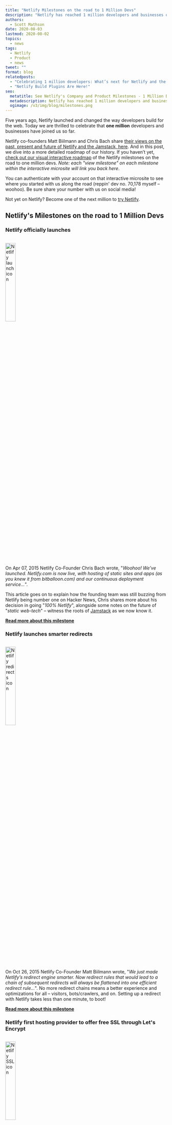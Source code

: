 ```yaml
---
title: "Netlify Milestones on the road to 1 Million Devs"
description: "Netlify has reached 1 million developers and businesses on our platform. To celebrate, we've created an interactive timeline and this article that details some company and product milestones on the road to 1 million devs."
authors:
  - Scott Mathson
date: 2020-08-03
lastmod: 2020-08-02
topics:
  - news
tags:
  - Netlify
  - Product
  - news
tweet: ""
format: blog
relatedposts:
  - "Celebrating 1 million developers: What’s next for Netlify and the Jamstack"
  - "Netlify Build Plugins Are Here!"
seo:
  metatitle: See Netlify's Company and Product Milestones - 1 Million Devs
  metadescription: Netlify has reached 1 million developers and businesses on our platform. To celebrate, we've created an interactive timeline and this article that details some company and product milestones on the road to 1 million devs.
  ogimage: /v3/img/blog/milestones.png
---
```

<style>
  @media screen and (min-width: 32em) {
    .inline-icon {
      width: 50%;
    }
  }
  @media screen and (min-width: 60em) {
    .inline-icon {
      width: 25%;
    }
  }
  .inline-icon {
   width: 25%;
   margin: 1em 0 1em 0;
  }
</style>

Five years ago, Netlify launched and changed the way developers build for the web. Today we are thrilled to celebrate that **one million** developers and businesses have joined us so far. 

Netlify co-founders Matt Biilmann and Chris Bach share [their views on the past, present and future of Netlify and the Jamstack, here](https://www.netlify.com/blog/2020/08/03/celebrating-1-million-developers-whats-next-for-netlify-and-the-jamstack/). And in this post, we dive into a more detailed roadmap of our history. If you haven’t yet, [check out our visual interactive roadmap](https://million-devs.netlify.com/) of the Netlify milestones on the road to one million devs. _Note: each "view milestone" on each milestone within the interactive microsite will link you back here_.

You can authenticate with your account on that interactive microsite to see where you started with us along the road (reppin' dev no. 70,178 myself – woohoo). Be sure share your number with us on social media!

Not yet on Netlify? Become one of the next million to [try Netlify](https://www.netlify.com/pricing/).

## Netlify's Milestones on the road to 1 Million Devs

### Netlify officially launches

<img src="/v3/img/blog/1m-devs-2015_04_NetlifyLaunch2x.png" alt="Netlify launch icon" class="inline-icon" />

On Apr 07, 2015 Netlify Co-Founder Chris Bach wrote, "_Woohoo! We’ve launched. Netlify.com is now live, with hosting of static sites and apps (as you knew it from bitballoon.com) and our continuous deployment service..._".

This article goes on to explain how the founding team was still buzzing from Netlify being number one on Hacker News, Chris shares more about his decision in going "_100% Netlify_", alongside some notes on the future of "_static web-tech_" – witness the roots of [Jamstack](https://www.netlify.com/jamstack/) as we now know it.

**[Read more about this milestone](https://www.netlify.com/blog/2015/04/07/netlify-news-no.-2/)**

### Netlify launches smarter redirects

<img src="/v3/img/blog/1m-devs-2015_10_Redirects2x.png" alt="Netlify redirects icon" class="inline-icon" />

On Oct 26, 2015 Netlify Co-Founder Matt Biilmann wrote, "_We just made Netlify’s redirect engine smarter. Now redirect rules that would lead to a chain of subsequent redirects will always be flattened into one efficient redirect rule..._". No more redirect chains means a better experience and optimizations for all – visitors, bots/crawlers, and on. Setting up a redirect with Netlify takes less than one minute, to boot!

**[Read more about this milestone](https://www.netlify.com/blog/2015/10/26/introducing-smarter-redirects/)**

### Netlify first hosting provider to offer free SSL through Let's Encrypt

<img src="/v3/img/blog/1m-devs-2016_01_LetsEncrypt2x.png" alt="Netlify SSL icon" class="inline-icon" />

On Jan 01, 2016 Netlify Co-Founder Matt Biilmann wrote, "_Starting today, we’re offering Free SSL to all our users. As the first hosting service in the world, Netlify offers full integration with Let’s Encrypt..._".

The timing of this could not have been any better, as browsers were starting to display security-related messages to end-users when a web property was not served on `https://` with an SSL. The one-click setup within the app makes things seamless to get an SSL and Netlify automatically handles renewals.

**[Read more about this milestone](https://www.netlify.com/blog/2016/01/15/free-ssl-on-custom-domains/)**

### Added GitLab integration (in addition to GitHub and Bitbucket)

<img src="/v3/img/blog/1m-devs-2016_07_GitlabIntegration2x.png" alt="Netlify git integration icon" class="inline-icon" />

On Jul 13, 2016 Netlify CTO David Calavera wrote, "_We are very excited to announce that you can use GitLab [in addition to GitHub and Bitbucket] to authenticate and deploy repositories in Netlify..._". Adding the GitLab OAuth connection makes Netlify an obvious mainstay in any developer's CI/CD pipeline.

**[Read more about this milestone](https://www.netlify.com/blog/2016/07/13/gitlab-integration-for-netlify/)**

### Raised seed funding and joined Heavybit accelerator program

<img src="/v3/img/blog/1m-devs-2016_06_SeedFunding2x.png" alt="Netlify seed funding icon" class="inline-icon" />

On Aug 16, 2016 Netlify Co-Founders Matt Biilmann and Chris Bach wrote, "_We almost can’t believe the fortune we’ve had in bringing together some of the greatest people in the space, who have now joined us for the next chapter of this adventure..._".

The "_**greatest people in the space**_" is completely accurate and included folks like Adam Wiggins (founder of Heroku) Tom Preston-Werner, (founder of GitHub), Todd Morey (founder of Rackspace Cloud) and several other prominent founders. Netlify gets rocket fuel to continue reaching new heights!

**[Read more about this milestone](https://www.netlify.com/blog/2016/08/16/netlify-raises-2.1m-from-the-founders-of-github-heroku-and-rackspace-cloud/)**

### Introduced deploy previews

<img src="/v3/img/blog/1m-devs-2016_08_DeployContext2x.png" alt="Netlify deploy preview icon" class="inline-icon" />

On Aug 30, 2016 Netlify CTO David Calavera wrote, "_Today, we’re very excited to introduce our solution to these problems [manual CI and CD limitations], Deploy Previews. This will allow you and your team to see what changes will look like in production, without having to deploy them in your existing site..._". Truly a groundbreaking feature, the launch of this made Netlify a clear pioneer in developer workflow and efficiency.

As Phil Hawksworth, Principal Developer Experience Engineer, [more recently wrote](https://www.netlify.com/blog/2020/05/19/environment-variables-and-preview-deploys-get-a-boost/): "_Making Deploy Previews and their corresponding build logs visible has proven to be popular and empowering._".

**[Read more about this milestone](https://www.netlify.com/blog/2016/07/20/introducing-deploy-previews-in-netlify/)**

### Introduced Deploy to Netlify button

<img src="/v3/img/blog/1m-devs-2016_11_DeployButton2x.png" alt="Netlify deploy button icon" class="inline-icon" />

On Nov 29, 2016, just on the heels of Deploy Previews, Netlify CTO David Calavera wrote, "_If you thought deploying new projects to Netlify could not be more simple, you might have been right, but we always like to surprise you. The new “Deploy to Netlify” button helps you launch a new site from a template right away, just one single click required..._".

Since then, we've logged millions of interactions and projects being shipped via the "Deploy to Netlify" button. Netlify's Cassidy Williams, Principal Developer Experience Engineer, [more recently wrote](https://www.netlify.com/blog/2020/05/12/see-13-netlify-features-for-the-best-control-of-development-workflow/): "_...just click the handy “Deploy to Netlify” button, and it will clone the project for you and you can customize and tweak it to your heart’s content..._". It truly removes any barriers to entry!

**[Read more about this milestone](https://www.netlify.com/blog/2016/11/29/introducing-the-deploy-to-netlify-button/)**

### Introduced a new design system for the app

<img src="/v3/img/blog/1m-devs-2017_03_DesignSystemApp2x.png" alt="Netlify app design system icon" class="inline-icon" />

On Mar 14, 2017 Netlify Senior Staff Product Designer Rafael Conde wrote, "_As our user base and team grows, it’s natural our product would as well. Today we are rolling out the first of many iterations to our app‘s user interface..._". Zeroing-in on introducing more flexibility into how Netlify App's UI can grow, going forward, Netlify's Design team went into a deep-dive on optimizing its organizational structure, hierarchy, and much more. What came is the App's fluid and consistent design system.

**[Read more about this milestone](https://www.netlify.com/blog/2017/03/14/introducing-a-new-design-system/)**

### Introduced split-branch testing

<img src="/v3/img/blog/1m-devs-2017_06_SplitTesting2x.png" alt="Netlify split testing icon" class="inline-icon" />

On Jun 28, 2017 lots of new features, plans for teams, and more were introduced. Netlify Co-Founders Matt Biilmann and Chris Bach wrote, "_When Netlify integrates with your Git repository, we don’t just build and deploy a single branch, we integrate far deeper into your existing Git-centric workflow. Our new Branch-Based Split Testing allows you to divide traffic for your main domain between two or more branch deploys. Since this logic takes place on the CDN, as opposed to your server or client-side, you experience zero performance loss..._".

As teams work on sites together, optimizing webpages around certain KPIs and/or running tests to prove your hypothesis right or wrong through A/B tests is fun and good for business, to boot. The fact that this was introduced as a free feature within Netlify is a game-changer. Be sure to spin-up some tests if you haven't yet!

**[Read more about this milestone](https://www.netlify.com/blog/2017/06/28/introducing-teams-new-features-and-an-update-to-our-plans/)**

### Launched audit logs for teams

<img src="/v3/img/blog/1m-devs-2017_07_Audit Logs2x.png" alt="Netlify audit logs icon" class="inline-icon" />

On July 27, 2017 more features for Teams (now [Business](https://www.netlify.com/pricing/)) were released. Netlify's Bret Comnes wrote, "_Today we are introducing a new feature within Teams: Audit Log. Audit Log provides transparency into the different actions taken by team members on various team and site settings..._". Keeping your finger on the pulse of Team setting changes, site property setting changes, and more was another critical add for leaders running a team on the Netlify platform.

**[Read more about this milestone](https://www.netlify.com/blog/2017/07/27/introducing-audit-log/)**

### Smashing Magazine migrates from WordPress to Jamstack & Netlify

<img src="/v3/img/blog/1m-devs-2017_11_SmashingMagazine2x.png" alt="Netlify smashing mag icon" class="inline-icon" />

On No 21, 2017 Netlify Co-Founder Matt Biilmann wrote, "_Smashing Magazine, the largest online publication for web developers and designers, is now live on Netlify. Now, Smashingmagazine.com is the most advanced JAMstack site we’ve ever seen..._".

Smashing, isn't it!? Truly though, Smashing Magazine's migration off of WordPress and onto the Jamstack architecture proved to be one of the most monumental moves of its time. Their team of developers and ours really expanded the limits of what's possible with their advanced use-case.

**[Read more about this milestone](https://www.netlify.com/blog/2017/11/21/smashing-magazine-is-now-live-on-netlify/)**

### Netlify CMS is released

<img src="/v3/img/blog/1m-devs-2017_12_NetlifyCMS2x.png" alt="Netlify CMS release icon" class="inline-icon" />

On Dec 07, 2017 Netlify Engineering Manager Shawn Erquhart wrote, "_Today we shipped Netlify CMS 1.0, the production-ready update to our open source project that allows developers to implement Git-based content management for static sites and single page apps..._". Another core piece of Netlihistory (Netlify history) in-the-making here, Shawn and the team's hard work and launch of Netlify CMS has positively impacted so many developers! The CMS has been an [open source project](https://github.com/netlify/netlify-cms) from day one.

**[Read more about this milestone](https://www.netlify.com/blog/2017/12/07/open-source-netlify-cms-hits-1.0-bringing-git-based-content-management-to-static-sites-everywhere/)**

### Launched Netlify Functions

<img src="/v3/img/blog/1m-devs-2018_03_Functions2x.png" alt="Netlify Functions icon" class="inline-icon" />

On Mar 20, 2018 Netlify Co-Founders Matt Biilmann and Chris Bach wrote, "_Today we’re officially releasing Functions, which make deploying serverless AWS Lambda functions on Netlify as simple as adding a file to your Git repository..._".

If you're reading through things chronologically here, you're likely beginning to see the pattern of how every new feature, each new improvement to Netlify, is shaping the entire Jamstack ecosystem and architecture along the way. Netlify Functions have proven to be massively useful for countless use-cases and we're proud of our early adoption and support of serverless functions.

**[Read more about this milestone](https://www.netlify.com/blog/2018/03/20/netlifys-aws-lambda-functions-bring-the-backend-to-your-frontend-workflow/)**

### Launched [Netlify Drop](https://app.netlify.com/drop) a simple drag-n-drop way to launch sites

<img src="/v3/img/blog/1m-devs-2018_03_DragNDrop.png2x.png" alt="Netlify Drop icon" class="inline-icon" />

On Aug 14, 2018 Netlify Principal Developer Experience Engineer Phil Hawksworth wrote, "_Today we are delighted to announce the launch of Netlify Drop — the simplest way to get started hosting a site on the web. Netlify Drop is the natural evolution of BitBalloon, which has been providing simple drag-and-drop website deployments for years..._". 

Netlify Drop is another feature "drop" that takes away any barriers to entry for getting a static site live. Drop any folder at [netlify.com/drop](https://netlify.com/drop) with your site’s codebase (HTML, CSS, and JS files) and Netlify publishes them live and gives you a link to share it. _If you're unsure what BitBalloon is and are curious about Netlify's history, [read through the article to gain more information on its history](https://www.netlify.com/blog/2018/08/14/announcing-netlify-drop-the-simplicity-of-bitballoon-with-the-added-power-of-netlify/)_.

**[Read more about this milestone](https://www.netlify.com/blog/2018/08/14/announcing-netlify-drop-the-simplicity-of-bitballoon-with-the-added-power-of-netlify/)**

### World's First Jamstack Conf

<img src="/v3/img/blog/1m-devs-2018_12_Jamstack2x.png" alt="Netlify Jamstack Conf icon" class="inline-icon" />

On Oct 10, 2018 Netlify Co-Founders Matt Biilmann and Chris Bach wrote, "_With this next round of funding, we’ve never been in a better position to bring more features and capabilities to the development community. You can also join us this month at JAMstack Conf in San Francisco. And if you are really committed to the cause, we’re hiring and we’d love you to apply to join our team..._". Netlify gets more rocket fuel to continue reaching new heights and announces the first [JAMstack Conf](https://jamstackconf.com/)!

**[Read more about this milestone](https://www.netlify.com/blog/2018/10/09/funding-update-our-next-steps-for-a-better-web/)**

### Netlify Large Media is born

<img src="/v3/img/blog/1m-devs-2019_02_LargeMedia2x.png" alt="Netlify Large Media icon" class="inline-icon" />

On Feb 26, 2019 Netlify Principal Developer Experience Engineer Phil Hawksworth wrote, "_Today we are happy to announce Netlify Large Media — a service built on top of Git LFS to allow you to remove heavy binary assets from your repositories and let Netlify take care of their versioning, storage, and resolution..._". This feature announcement introduced a seamless way to add larger assets like media and other files into static sites built on the Jamstack. All of these large media assets are backed by [Netlify's Edge](https://www.netlify.com/products/edge/) – our robust and redundant cloud storage.

**[Read more about this milestone](https://www.netlify.com/blog/2019/02/26/manage-your-code-and-assets-together-with-netlify-large-media/)**

### Netlify Dev public beta at Jamstack Conf NYC

<img src="/v3/img/blog/1m-devs-2019_08_JamstackNY2x.png" alt="Netlify Dev at Jamstack Conf icon" class="inline-icon" />

On Apr 09, 2019 Netlify Principal Developer Experience Engineer Phil Hawksworth wrote, "_At Netlify, we have embraced the challenge of providing tools for developers to simplify the work of building, deploying, and serving sites on the web. [Netlify Dev](https://www.netlify.com/products/dev/) is our next step on the road to making the experience of developing for the web as productive, simple, and predictable as possible..._".

Writing, testing, and viewing code locally prior to shipping to production, is key. Netlify's developer experience advanced even more when we announced (_live from Jamstack Conf NYC_) our extension of our command line interface (CLI) with `netlify dev` – a development environment that respects all redirects, has live rebuilding and reloading, shareable public URLs, and provides a safe zone for QA'ing and testing your code before going live.

**[Read more about this milestone](https://www.netlify.com/blog/2019/04/09/netlify-dev-our-entire-platform-right-on-your-laptop/)**

### First O'Reilly Jamstack Book

<img src="/v3/img/blog/1m-devs-2019_07_Oreilley2x.png" alt="Netlify O'Reilly Jamstack Book icon" class="inline-icon" />

On Jul 31, 2019 Netlify's Co-Founder Matt Biilmann and Principal Developer Experience Engineer Phil Hawksworth co-authored and published an incredible resource with O'Reilly. "_Written by Matt Biilmann and Phil Hawksworth with considerable help from the Netlify team, in particular Todd Morey and Chris Bach, this O’Reilly report covers many aspects of the Jamstack architectural approach..._".

What is a Jamstack site? What are the benefits of the Jamstack? What are common tools and services in the Jamstack ecosystem? This book addresses these points and many more – [get your _free_ copy here](https://www.netlify.com/oreilly-jamstack).

**[Read more about this milestone](https://www.netlify.com/blog/2019/07/31/oreilly-publishes-modern-web-development-on-the-jamstack/)**

### Launched Netlify Analytics from Jamstack Conf London

<img src="/v3/img/blog/1m-devs-2019_07_Analytics2x.png" alt="Netlify Analytics from Jamstack Conf London icon" class="inline-icon" />

On Jul 10, 2019 Netlify Principal Developer Experience Engineer Phil Hawksworth wrote, "_Today, we are delighted to introduce Netlify Analytics, which brings you insights gathered directly from our servers, with no configuration or additional code required. Since Netlify Analytics is driven directly from the genuine source of truth — the HTTP requests to our Application Delivery Network (ADN) which serves your site traffic — it does not require any client-side JavaScript or need to allow third party access to your data..._".

Server logs as a service! Following the live, on-stage introduction of [Netlify Dev](https://www.netlify.com/products/dev/) at Jamstack Conf NYC, the team followed suit with another on-stage launch and announcement at Jamstack Conf London, this time introducing [Netlify Analytics](https://www.netlify.com/products/analytics/). Data without the downsides – Netlify Analytics offers filterable views for monitoring pageviews, visitors, incoming traffic sources/referrals, and much more.

**[Read more about this milestone](https://www.netlify.com/blog/2019/07/10/netlify-analytics-accurate-insights-without-performance-impacts/)**

### Jamstack SF, Jamstack at Scale Nike, Popeyes, Longos speaking

<img src="/v3/img/blog/1m-devs-2019_10_JamstackSF2x.png" alt="Netlify Jamstack Conf SF icon" class="inline-icon" />

On Oct 15, 2019 Netlify hosted [Jamstack Conf SF](https://www.netlify.com/blog/2019/09/26/jamstack-conference-san-francisco-2019-the-jamstack-at-scale/). Afterwards, Netlify Principal Developer Experience Engineer Phil Hawksworth wrote wrote, "_We all left the event feeling confident that the word was getting out about this approach to modern web development. And that more clients, agencies, developers, and vendors than ever before are discovering the huge potential in this stack and applying it with impressive results..._".

Each Jamstack Conf event keeps on getting bigger and better, as does the adoption of the Jamstack. This event in particular held some amazing presentations and many industry experts shared their insights with attendees, all [recapped for future viewing on video here](https://www.youtube.com/playlist?list=PL58Wk5g77lF_gCGGqbVZMBun9x70yC4o-).

**[Read more about this milestone](https://www.netlify.com/blog/2019/11/07/news-from-the-largest-jamstack-conference-yet/)**

### New and Improved Docs Site

<img src="/v3/img/blog/1m-devs-2019_10_DocsSite2x.png" alt="Netlify new Docs site icon" class="inline-icon" />

On Oct 16, 2019 Netlify Documentation Engineer Jessica Parsons wrote, "_We’re pleased to announce the release of our new and improved Netlify docs! This represents a huge team effort that took place over the course of a year, moving all of our docs content from a subdirectory in our main site at www.netlify.com to a brand new, separate site at [docs.netlify.com](https://docs.netlify.com/)..._". A product is only as good as its design, functionality, _and documentation_. Docs are a such key resource for SaaS users and Netlify's improved Docs Site launch was nothing short of monumental. Read more about the technical details of this initiative, outlined by Jessica, below.

**[Read more about this milestone](https://www.netlify.com/blog/2019/10/15/new-and-improved-netlify-docs/)**

### Jamstack Conf Virtual

<img src="/v3/img/blog/1m-devs-201m-devs-20_05_JamstackVirtual2x.png" alt="Netlify Jamstack Conf Virtual icon" class="inline-icon" />

On May 27, 2020 Netlify VP of Marketing Lauren Sell wrote, "_Jamstack Conf Virtual is the place for frontend and full stack developers to learn all things Jamstack, the modern web architecture. This special edition of Jamstack Conf will explore the current pandemic and the role of the web, in addition to case studies, demos, lightning launches and hands-on workshops..._".

As much as we looked forward to continuing to see everyone in-person for Jamstack Conf 2020, this year has had a different (_and quite surreal_) plan for us all. Our first foray into virtual events came together via amazing support and collaboration from our team, sponsors, speakers, and attendees. [Jamstack Conf 2020 video recaps are available for viewing here](https://www.youtube.com/watch?v=w9yrrQBBKos&list=PL58Wk5g77lF8jzqp_1cViDf-WilJsAvqT).

**[Read more about this milestone](https://www.netlify.com/blog/2020/05/12/keynotes-agenda-workshops-for-jamstack-conf-virtual/)**

### Launched Build Plugins

<img src="/v3/img/blog/1m-devs-201m-devs-20_05_PluginsBuild2x.png" alt="Netlify Build Plugins icon" class="inline-icon" />

On May 27, 2020 Netlify Senior Developer Experience Engineer Tara Z. Manicsic wrote, "_We are excited to announce the release of Netlify Build Plugins today! Build Plugins allow you to automate build tasks, customize your build process, and make your development process even easier..._". Publicly announcing the general availability of Build Plugins at Jamstack Conf was exciting, to say the least! And you, the community, have been rallying behind this launch ever since. The use-cases and possibilities that Build Plugins add to web properties are truly amazing – [check out the documentation](https://docs.netlify.com/configure-builds/build-plugins/) and [repository](https://github.com/netlify/build).

**[Read more about this milestone](https://www.netlify.com/blog/2020/05/27/netlify-build-plugins-are-here/)**

---

## Thanks a million!

<img src="/v3/img/blog/1m-devs-201m-devs-20_06_1MDEVS2x.png" alt="Netlify reaches 1 million developers" class="inline-icon" />

A big thank you to our community and larger Jamstack ecosystem that has worked together with us over the years!

We celebrate this milestone with you and encourage you to [check out our visual interactive timeline](https://million-devs.netlify.com/), and share your experiences with us. Today we also launch our new Netlify swag store. We are offering a free “1 Million Developers” sticker giveaway to the first 100 people that request it in our store. To redeem, head to the new [Netlify swag store](https://swag.netlify.com/) and add the 1M Devs sticker to your cart. Redeem this giveaway offer with promo code MILLION. Shipping is included.

Here's to the next million!

---

New to Netlify? [Get started for free](https://app.netlify.com/signup).

Are you a business looking for the right fit as you grow and transform your modern web projects? See [Netlify’s pricing and plans](https://www.netlify.com/pricing/).
